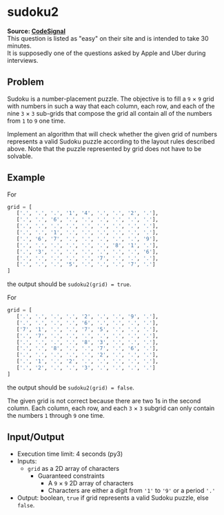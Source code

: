 # sudoku2

**Source: [CodeSignal](https://app.codesignal.com/)**  
This question is listed as "easy" on their site and is intended to take 30 minutes.  
It is supposedly one of the questions asked by Apple and Uber during interviews.

## Problem

Sudoku is a number-placement puzzle.
The objective is to fill a `9` × `9` grid with numbers in such a way that each column, each row, and each of the nine `3` × `3` sub-grids that compose the grid all contain all of the numbers from `1` to `9` one time.

Implement an algorithm that will check whether the given grid of numbers represents a valid Sudoku puzzle according to the layout rules described above.
Note that the puzzle represented by grid does not have to be solvable.

## Example

For

```python
grid = [
   ['.', '.', '.', '1', '4', '.', '.', '2', '.'],
   ['.', '.', '6', '.', '.', '.', '.', '.', '.'],
   ['.', '.', '.', '.', '.', '.', '.', '.', '.'],
   ['.', '.', '1', '.', '.', '.', '.', '.', '.'],
   ['.', '6', '7', '.', '.', '.', '.', '.', '9'],
   ['.', '.', '.', '.', '.', '.', '8', '1', '.'],
   ['.', '3', '.', '.', '.', '.', '.', '.', '6'],
   ['.', '.', '.', '.', '.', '7', '.', '.', '.'],
   ['.', '.', '.', '5', '.', '.', '.', '7', '.']
]
```

the output should be `sudoku2(grid) = true`.

For

```python
grid = [
   ['.', '.', '.', '.', '2', '.', '.', '9', '.'],
   ['.', '.', '.', '.', '6', '.', '.', '.', '.'],
   ['7', '1', '.', '.', '7', '5', '.', '.', '.'],
   ['.', '7', '.', '.', '.', '.', '.', '.', '.'],
   ['.', '.', '.', '.', '8', '3', '.', '.', '.'],
   ['.', '.', '8', '.', '.', '7', '.', '6', '.'],
   ['.', '.', '.', '.', '.', '2', '.', '.', '.'],
   ['.', '1', '.', '2', '.', '.', '.', '.', '.'],
   ['.', '2', '.', '.', '3', '.', '.', '.', '.']
]
```

the output should be `sudoku2(grid) = false`.

The given grid is not correct because there are two 1s in the second column.
Each column, each row, and each `3` × `3` subgrid can only contain the numbers `1` through `9` one time.

## Input/Output

* Execution time limit: 4 seconds (py3)
* Inputs:
   * `grid` as a 2D array of characters
      * Guaranteed constraints
         * A `9` × `9` 2D array of characters
         * Characters are either a digit from `'1'` to `'9'` or a period `'.'`
* Output: boolean, `true` if grid represents a valid Sudoku puzzle, else `false`.
